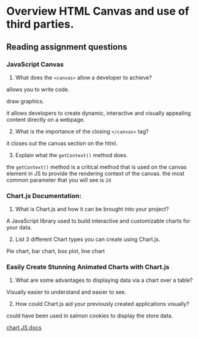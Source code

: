 # Overview HTML Canvas and use of third parties.

## Reading assignment questions

### JavaScript Canvas

1. What does the `<canvas>` allow a developer to achieve?

allows you to write code.

draw graphics.

it allows developers to create dynamic, interactive and visually appealing content directly on a webpage.

2. What is the importance of the closing `</canvas>` tag?

it closes out the canvas section on the html.

3. Explain what the `getContext()` method does.

the `getContext()` method is a critical method that is used on the canvas element in JS to provide the rendering context of the canvas. the most common parameter that you will see is `2d`

### Chart.js Documentation:

1. What is Chart.js and how it can be brought into your project?

A JavaScript library used to build interactive and customizable charts for your data.

2. List 3 different Chart types you can create using Chart.js.

Pie chart, bar chart, box plot, line chart

### Easily Create Stunning Animated Charts with Chart.js

1. What are some advantages to displaying data via a chart over a table?

Visually easier to understand and easier to see.

2. How could Chart.js aid your previously created applications visually?

could have been used in salmon cookies to display the store data.


[chart JS docs](https://www.chartjs.org/docs/latest/getting-started/)